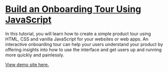 # [Build an Onboarding Tour Using JavaScript](https://webdesign.tutsplus.com/courses/build-an-onboarding-tour-using-javascript?ec_promo=short_course)

In this tutorial, you will learn how to create a simple product tour using HTML, CSS and vanilla JavaScript for your websites or web apps. An interactive onboarding tour can help your users understand your product by offering insights into how to use the interface and get users up and running more quickly and painlessly.

[View demo site here.](https://webdevtuts.github.io/onboarding_tour/)
